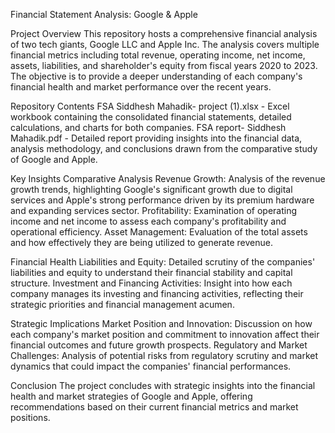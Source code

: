 Financial Statement Analysis: Google & Apple

Project Overview
This repository hosts a comprehensive financial analysis of two tech giants, Google LLC and Apple Inc. The analysis covers multiple financial metrics including total revenue, operating income, net income, assets, liabilities, and shareholder's equity from fiscal years 2020 to 2023. The objective is to provide a deeper understanding of each company's financial health and market performance over the recent years.

Repository Contents
FSA Siddhesh Mahadik- project (1).xlsx - Excel workbook containing the consolidated financial statements, detailed calculations, and charts for both companies.
FSA report- Siddhesh Mahadik.pdf - Detailed report providing insights into the financial data, analysis methodology, and conclusions drawn from the comparative study of Google and Apple.

Key Insights
Comparative Analysis
Revenue Growth: Analysis of the revenue growth trends, highlighting Google's significant growth due to digital services and Apple's strong performance driven by its premium hardware and expanding services sector.
Profitability: Examination of operating income and net income to assess each company's profitability and operational efficiency.
Asset Management: Evaluation of the total assets and how effectively they are being utilized to generate revenue.

Financial Health
Liabilities and Equity: Detailed scrutiny of the companies' liabilities and equity to understand their financial stability and capital structure.
Investment and Financing Activities: Insight into how each company manages its investing and financing activities, reflecting their strategic priorities and financial management acumen.

Strategic Implications
Market Position and Innovation: Discussion on how each company's market position and commitment to innovation affect their financial outcomes and future growth prospects.
Regulatory and Market Challenges: Analysis of potential risks from regulatory scrutiny and market dynamics that could impact the companies' financial performances.

Conclusion
The project concludes with strategic insights into the financial health and market strategies of Google and Apple, offering recommendations based on their current financial metrics and market positions.


